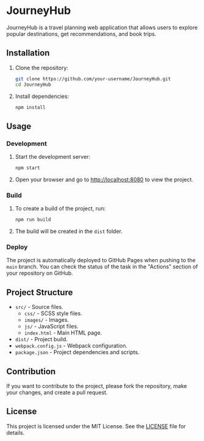 # JourneyHub

JourneyHub is a travel planning web application that allows users to explore popular destinations, get recommendations, and book trips.

## Installation

1. Clone the repository:

   ```sh
   git clone https://github.com/your-username/JourneyHub.git
   cd JourneyHub
   ```

2. Install dependencies:
   ```sh
   npm install
   ```

## Usage

### Development

1. Start the development server:

   ```sh
   npm start
   ```

2. Open your browser and go to [http://localhost:8080](http://localhost:8080) to view the project.

### Build

1. To create a build of the project, run:

   ```sh
   npm run build
   ```

2. The build will be created in the `dist` folder.

### Deploy

The project is automatically deployed to GitHub Pages when pushing to the `main` branch. You can check the status of the task in the "Actions" section of your repository on GitHub.

## Project Structure

- `src/` - Source files.
  - `css/` - SCSS style files.
  - `images/` - Images.
  - `js/` - JavaScript files.
  - `index.html` - Main HTML page.
- `dist/` - Project build.
- `webpack.config.js` - Webpack configuration.
- `package.json` - Project dependencies and scripts.

## Contribution

If you want to contribute to the project, please fork the repository, make your changes, and create a pull request.

## License

This project is licensed under the MIT License. See the [LICENSE](LICENSE) file for details.
